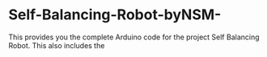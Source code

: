 # Self-Balancing-Robot-byNSM-
This provides you the complete Arduino code for the project Self Balancing Robot. This also includes the 
